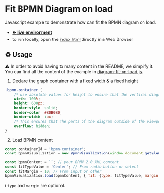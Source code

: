 # Fit BPMN Diagram on load

Javascript example to demonstrate how can fit the BPMN diagram on load.
- [__:fast_forward: live environment__](https://cdn.statically.io/gh/process-analytics/bpmn-visualization-examples/master/examples/diagram-fit-on-load/index.html)
- to run locally, open the [index.html](index.html) directly in a Web Browser

## ♻️ Usage
⚠️ In order to avoid having to many content in the README, we simplify it. You can find all the content of the example in [diagram-fit-on-load.js](diagram-fit-on-load.js).

1. Declare the graph container with a fixed width & a fixed height
```css
.bpmn-container {
    /* use absolute values for height to ensure that the vertical diagram is not fully displayed when the page is opened. */
    width: 100%;
    height: 600px;
    border-style: solid;
    border-color: #B0B0B0;
    border-width: 1px;
    /* This ensures that the parts of the diagram outside of the viewport are not displayed. */
    overflow: hidden;
}
```

2. Load BPMN content
```javascript
const containerId = 'bpmn-container';
const bpmnVisualization = new BpmnVisualization(window.document.getElementById(containerId));

const bpmnContent = ``; // your BPMN 2.0 XML content
const fitTypeValue = 'Center'; // From radio button or select
const fitMargin = 10; // From input or other
bpmnVisualization.load(bpmnContent, { fit: {type: fitTypeValue, margin: fitMargin} });
```

ℹ️ `type` and `margin` are optional.